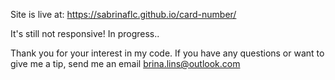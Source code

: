 Site is live at: https://sabrinaflc.github.io/card-number/

It's still not responsive! In progress..

Thank you for your interest in my code. If you have any questions or want to give me a tip, send me an email brina.lins@outlook.com
